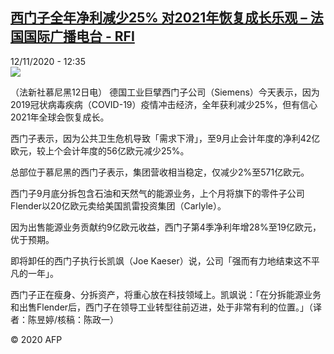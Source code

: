 <!--1605185719000-->
[西门子全年净利减少25% 对2021年恢复成长乐观 – 法国国际广播电台 - RFI](http://www.rfi.fr//cn/contenu/20201112-%E8%A5%BF%E9%97%A8%E5%AD%90%E5%85%A8%E5%B9%B4%E5%87%80%E5%88%A9%E5%87%8F%E5%B0%9125-%E5%AF%B92021%E5%B9%B4%E6%81%A2%E5%A4%8D%E6%88%90%E9%95%BF%E4%B9%90%E8%A7%82)
------

<div>12/11/2020 - 12:35</div><img src="https://s.rfi.fr/media/display/d368d92c-24de-11eb-969e-005056bf87d6/w:310/p:16x9/eco0005b.201112193502.jpg"><div class="t-content__body u-clearfix"><p>（法新社慕尼黑12日电）    德国工业巨擘西门子公司（Siemens）今天表示，因为2019冠状病毒疾病（COVID-19）疫情冲击经济，全年获利减少25%，但有信心2021年全球会恢复成长。</p><p>    西门子表示，因为公共卫生危机导致「需求下滑」，至9月止会计年度的净利42亿欧元，较上个会计年度的56亿欧元减少25%。</p><p>    总部位于慕尼黑的西门子表示，集团营收相当稳定，仅减少2%至571亿欧元。</p><p>    西门子9月底分拆包含石油和天然气的能源业务，上个月将旗下的零件子公司Flender以20亿欧元卖给美国凯雷投资集团（Carlyle）。</p><p>    因为出售能源业务贡献约9亿欧元收益，西门子第4季净利年增28%至19亿欧元，优于预期。</p><p>    即将卸任的西门子执行长凯飒（Joe Kaeser）说，公司「强而有力地结束这不平凡的一年」。</p><p>    西门子正在瘦身、分拆资产，将重心放在科技领域上。凯飒说：「在分拆能源业务和出售Flender后，西门子在领导工业转型往前迈进，处于非常有利的位置。」（译者：陈昱婷/核稿：陈政一）</p><p class="t-copyright">© 2020 AFP</p>        </div>
